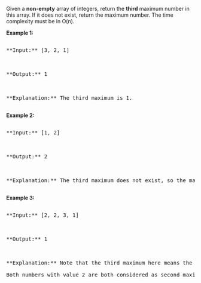 
Given a **non-empty** array of integers, return the **third** maximum number in this array. If it does not exist, return the maximum number. The time complexity must be in O(n).

**Example 1:**<br />
<pre>
**Input:** [3, 2, 1]

**Output:** 1

**Explanation:** The third maximum is 1.
</pre>


**Example 2:**<br />
<pre>
**Input:** [1, 2]

**Output:** 2

**Explanation:** The third maximum does not exist, so the maximum (2) is returned instead.
</pre>


**Example 3:**<br />
<pre>
**Input:** [2, 2, 3, 1]

**Output:** 1

**Explanation:** Note that the third maximum here means the third maximum distinct number.
Both numbers with value 2 are both considered as second maximum.
</pre>

